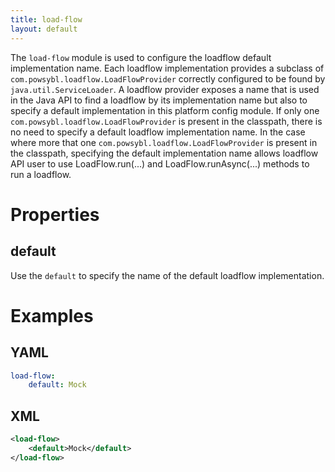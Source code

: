 ```yaml
---
title: load-flow
layout: default
---
```


The `load-flow` module is used to configure the loadflow default implementation name. Each loadflow implementation provides a subclass of `com.powsybl.loadflow.LoadFlowProvider` correctly configured to be found by `java.util.ServiceLoader`. A loadflow provider exposes a name that is used in the Java API to find a loadflow by its implementation name but also to specify a default implementation in this platform config module. If only one `com.powsybl.loadflow.LoadFlowProvider` is present in the classpath, there is no need to specify a default loadflow implementation name. In the case where more that one `com.powsybl.loadflow.LoadFlowProvider` is present in the classpath, specifying the default implementation name allows loadflow API user to use LoadFlow.run(...) and  LoadFlow.runAsync(...) methods to run a loadflow.

# Properties

## default
Use the `default` to specify the name of the default loadflow implementation.

# Examples

## YAML
```yaml
load-flow:
    default: Mock
```

## XML
```xml
<load-flow>
    <default>Mock</default>
</load-flow>
```
